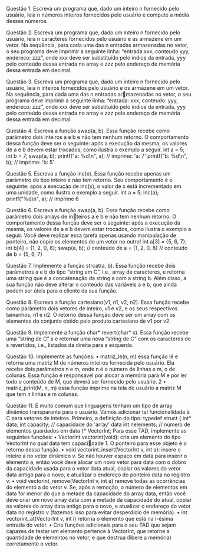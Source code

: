 Questão 1. Escreva um programa que, dado um inteiro n fornecido pelo usuário, leia n números
inteiros fornecidos pelo usuário e compute a média desses números.

Questão 2. Escreva um programa que, dado um inteiro n fornecido pelo usuário, leia n caracteres
fornecidos pelo usuário e as armazene em um vetor. Na sequência, para cada uma das n entradas
armazenadas no vetor, o seu programa deve imprimir a seguinte linha: “entrada xxx, conteudo
yyy, endereco: zzz”, onde xxx deve ser substituído pelo índice da entrada, yyy pelo conteúdo
dessa entrada no array e zzz pelo endereço de memória dessa entrada em decimal.

Questão 3. Escreva um programa que, dado um inteiro n fornecido pelo usuário, leia n inteiros
fornecidos pelo usuário e os armazene em um vetor. Na sequência, para cada uma das n entradas armazenadas no vetor, o seu programa deve imprimir a seguinte linha: “entrada: xxx, conteudo:
yyy, endereco: zzz”, onde xxx deve ser substituído pelo índice da entrada, yyy pelo conteúdo
dessa entrada no array e zzz pelo endereço de memória dessa entrada em decimal.

Questão 4. Escreva a função swap(a, b). Essa função recebe como parâmetro dois inteiros a e b
e não tem nenhum retorno. O comportamento dessa função deve ser o seguinte: após a execução da
mesma, os valores de a e b devem estar trocados, como ilustra o exemplo a seguir.
int a = 5;
int b = 7;
swap(a, b);
printf("a: %d\n", a); // imprime: 'a: 7'
printf("b: %d\n", b); // imprime: 'b: 5'

Questão 5. Escreva a função inc(x). Essa função recebe apenas um parâmetro do tipo inteiro e
não tem retorno. Seu comportamento é o seguinte: após a execução de inc(x), o valor de x está
incrementado em uma unidade, como ilustra o exemplo a seguir.
int a = 5;
inc(a);
printf("%d\n", a); // imprime 6

Questão 6. Escreva a função swap(a, b). Essa função recebe como parâmetro dois arrays de inteiros a e b e não tem nenhum retorno. O comportamento dessa função deve ser o seguinte: após a
execução da mesma, os valores de a e b devem estar trocados, como ilustra o exemplo a seguir. Você
deve realizar essa tarefa apenas usando manipulação de ponteiro, não copie os elementos de um
vetor no outro!
int a[3] = {5, 6, 7};
int b[4] = {1, 2, 0, 8};
swap(a, b);
// conteúdo de a = {1, 2, 0, 8}
// conteúdo de b = {5, 6, 7}

Questão 7. Implemente a função strcat(a, b). Essa função recebe dois parâmetros a e b do tipo
“string em C”, i.e., array de caracteres, e retorna uma string que é a concatenação da string a com a
string b. Além disso, a sua função não deve alterar o conteúdo das variáveis a e b, que ainda podem
ser úteis para o cliente da sua função.

Questão 8. Escreva a função cartesiano(v1, n1, v2, n2). Essa função recebe como parâmetro
dois vetores de inteiro, v1 e v2, e os seus respectivos tamanhos, n1 e n2. O retorno dessa função deve
ser um array com os elementos do conjunto obtido pelo produto cartesiano de v1 por v2.

Questão 9. Implemente a função char* revert(char* s). Essa função recebe uma “string de C”
s e retornar uma nova “string de C” com os caracteres de s revertidos, i.e., listados da direita para a
esquerda.

Questão 10. Implemente as funções:
• matriz_le(n, m) essa função lê e retorna uma matriz M de números inteiros fornecida pelo
usuário. Ela recebe dois parâmetros n e m, onde n é o número de linhas e m, o de colunas. Essa
função é responsável por alocar a memória para M e por ler todo o conteúdo de M, que deverá ser
fornecido pelo usuário.
2
• matriz_print(M, n, m) essa função imprime na tela do usuário a matriz M que tem n linhas
e m colunas.

Questão 11. É muito comum que linguagens tenham um tipo de array dinâmico transparante para o
usuário. Vamos adicionar tal funcionalidade à C para vetores de inteiros. Primeiro, a definição do
tipo:
typedef struct {
int* data;
int capacity; // capacidade do 'array' data
int nelements; // número de elementos guardados em data
}* VectorInt;
Para esse TAD, implemente as seguintes funções:
• VectorInt vectorint(void): cria um elemento do tipo VectorInt no qual data tem capacidade 1. O ponteiro para esse objeto é o retorno dessa função.
• void vectorint_insert(VectorInt v, int a): insere o inteiro a no vetor dinâmico v. Se
não houver espaço em data para inserir o elemento a, então você deve alocar um novo vetor
para data com o dobro da capacidade usada para o vetor data atual, copiar os valores do vetor
data antigo para o novo, e atualizar o endereço do ponteiro data no registro v.
• void vectorint_remove(VectorInt v, int a) remove todas as ocorrências do elemento
a do vetor v. Se, após a remoção, o número de elementos em data for menor do que a metade da
capacidade do array data, então você deve criar um novo array data com a metade da capacidade
do atual, copiar os valores do array data antigo para o novo, e atualizar o endereço do vetor data
no registro v (fazemos isso para evitar desperdício de memória).
• int vectorint_at(VectorInt v, int i) retorna o elemento que está na i-ésima entrada
do vetor.
• Crie funções adicionais para o seu TAD que sejam capazes de testar um elemento pertence à
VectorInt, que retorne a quantidade de elementos no vetor, e que destrua (libere a memória)
corretamente o vetor.
